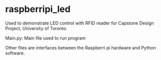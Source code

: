 # raspberripi_led

Used to demonstrate LED control with RFID reader for Capstone Design Project, University of Toronto.

Main.py: Main file used to run program

Other files are interfaces between the Raspberri pi hardware and Python software.
